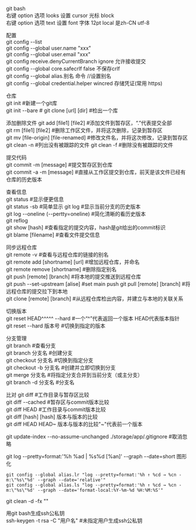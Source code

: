 git bash  
右键 option 选项 looks 设置 cursor 光标 block  
右键 option 选项 text 设置 font 字体 12pt local 是zh-CN utf-8  

配置  
git config --list  
git config --global user.name "xxx"  
git config --global user.email "xxx"  
git config receive.denyCurrentBranch ignore 允许接收提交  
git config --global core.safecrlf false 不保存crlf  
git config --global alias.别名 命令 //设置别名  
git config --global credential.helper wincred 存储凭证(常用 https)  


仓库  
git init                                                #新建一个git库  
git init --bare                                         #
git clone [url] [dir]                                    #检出一个库  

添加删除文件
git add [file1]  [file2]                            #添加文件到暂存区，“.”代表提交全部  
git rm [file1]   [file2]                            #删除工作区文件，并将这次删除，记录到暂存区  
git mv [file-origin]   [file-renamed]      #修改文件名，并将这次修改，记录到暂存区  
git clean -n                                #列出没有被跟踪的文件
git clean -f                                 #删除没有被跟踪的文件

提交代码  
git commit -m [message]                     #提交暂存区到仓库  
git commit -a -m [message]                #直接从工作区提交到仓库，前天是该文件已经有仓库的历史版本  

查看信息  
git status                                             #显示便更信息  
git status -sb                                      #简单显示
git log                                                  #显示当前分支的历史版本  
git log --oneline (--pertty=oneline)      #简化清晰的看历史版本  
git reflog  
git show [hash]                                     #查看指定的提交内容，hash是git给出的commit标识  
git blame [filename]                                  #查看文件提交信息


同步远程仓库  
git remote -v                                        #查看与远程仓库的链接的别名  
git remote add [shortname] [url]           #增加远程仓库，并命名  
git remote remove [shortname]            #删除指定别名  
git push [remote] [branch]                    #将本地的提交推送到远程仓库  
git push --set-upstream [alise]         #set main push
git pull [remote] [branch]                      #将远程仓库的提交拉下到本地  
git clone [remote] [branch]                   #从远程仓库检出内容，并建立与本地的关联关系  

切换版本  
git reset HEAD^^^^^  --hard               #一个“^”代表返回一个版本 HEAD代表版本指针  
git reset --hard  版本号                         #切换到指定的版本  

分支管理  
git branch                                            #查看分支  
git branch 分支名                                 #创建分支  
git checkout 分支名                             #切换到指定分支  
git checkout -b 分支名                         #创建并立即切换到分支  
git merge 分支名                                  #将指定分支合并到当前分支（或主分支）  
git branch -d 分支名                             #分支名  

比对
git diff            #工作目录与暂存区比较  
git diff --cached    #暂存区与commit版本比较  
git diff HEAD     #工作目录与commit版本比较  
git diff \[hash] \[hash] 版本与版本的比较  
git diff HEAD HEAD~   版本与版本的比较"~"代表前一个版本  

git update-index --no-assume-unchanged ./storage/app/.gitignore #取消忽略

git log --pretty=format:'%h %ad | %s%d [%an]' --graph --date=short 图形化 
 
    git config --global alias.lr "log --pretty=format:'%h ↑ %cd → %cn -m:\"%s\"%d' --graph --date='relative'"  
    git config --global alias.ls "log --pretty=format:'%h ↑ %cd → %cn -m:\"%s\"%d' --graph --date='format-local:%Y-%m-%d %H:%M:%S'"   

git clean -d -fx ""  

用git bash生成ssh公私钥  
ssh-keygen -t rsa -C "用户名"               #未指定用户生成ssh公私钥  







